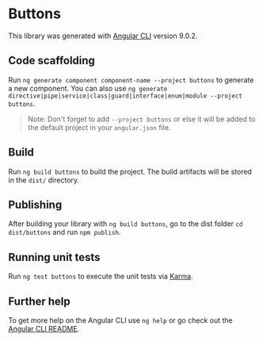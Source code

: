 # Buttons

This library was generated with [Angular CLI](https://github.com/angular/angular-cli) version 9.0.2.

## Code scaffolding

Run `ng generate component component-name --project buttons` to generate a new component. You can also use `ng generate directive|pipe|service|class|guard|interface|enum|module --project buttons`.
> Note: Don't forget to add `--project buttons` or else it will be added to the default project in your `angular.json` file. 

## Build

Run `ng build buttons` to build the project. The build artifacts will be stored in the `dist/` directory.

## Publishing

After building your library with `ng build buttons`, go to the dist folder `cd dist/buttons` and run `npm publish`.

## Running unit tests

Run `ng test buttons` to execute the unit tests via [Karma](https://karma-runner.github.io).

## Further help

To get more help on the Angular CLI use `ng help` or go check out the [Angular CLI README](https://github.com/angular/angular-cli/blob/master/README.md).
